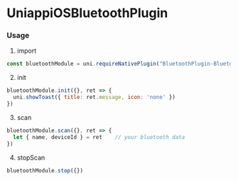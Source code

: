 # UniappiOSBluetoothPlugin

### Usage

1. import
```js
const bluetoothModule = uni.requireNativePlugin("BluetoothPlugin-BluetoothModule")
```
2. init
```js
bluetoothModule.init({}, ret => {
  uni.showToast({ title: ret.message, icon: 'none' })
})
```

3. scan
```js
bluetoothModule.scan({}, ret => {
  let { name, deviceId } = ret    // your bluetooth data
})
```

4. stopScan
```js
bluetoothModule.stop({})
```
